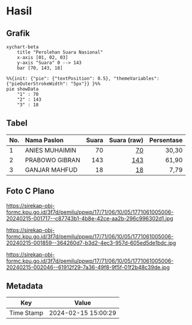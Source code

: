 # Hasil

## Grafik

```mermaid
xychart-beta
    title "Perolehan Suara Nasional"
    x-axis [01, 02, 03]
    y-axis "Suara" 0 --> 143
    bar [70, 143, 18]
```

```mermaid
%%{init: {"pie": {"textPosition": 0.5}, "themeVariables": {"pieOuterStrokeWidth": "5px"}} }%%
pie showData
    "1" : 70
    "2" : 143
    "3" : 18
```

## Tabel

| No. | Nama Paslon    | Suara | Suara (raw) | Persentase |
|:--- |:-------------- | -----:| -----------:| ----------:|
| 1   | ANIES MUHAIMIN | 70    | [70][p-1]   | 30,30      |
| 2   | PRABOWO GIBRAN | 143   | [143][p-2]  | 61,90      |
| 3   | GANJAR MAHFUD  | 18    | [18][p-3]   | 7,79       |


[p-1]: https://github.com/gigit-pemilu/pemilu-2024/blob/main/pilpres/hitung-suara/sub/17-bengkulu/sub/71-kota-bengkulu/sub/06-ratu-agung/sub/1005-kebun-kenanga/sub/006-tps/sub/paslon-1.txt
[p-2]: https://github.com/gigit-pemilu/pemilu-2024/blob/main/pilpres/hitung-suara/sub/17-bengkulu/sub/71-kota-bengkulu/sub/06-ratu-agung/sub/1005-kebun-kenanga/sub/006-tps/sub/paslon-2.txt
[p-3]: https://github.com/gigit-pemilu/pemilu-2024/blob/main/pilpres/hitung-suara/sub/17-bengkulu/sub/71-kota-bengkulu/sub/06-ratu-agung/sub/1005-kebun-kenanga/sub/006-tps/sub/paslon-3.txt

## Foto C Plano

https://sirekap-obj-formc.kpu.go.id/3f7d/pemilu/ppwp/17/71/06/10/05/1771061005006-20240215-001717--c87743b1-4b8e-42ce-aa2b-296c996302d1.jpg

https://sirekap-obj-formc.kpu.go.id/3f7d/pemilu/ppwp/17/71/06/10/05/1771061005006-20240215-001859--364260d7-b3d2-4ec3-957d-605ed5de1bdc.jpg

https://sirekap-obj-formc.kpu.go.id/3f7d/pemilu/ppwp/17/71/06/10/05/1771061005006-20240215-002046--61912f29-7a36-49f8-9f5f-01f2b48c39de.jpg


## Metadata

| Key        | Value               |
| ---------- | ------------------- |
| Time Stamp | 2024-02-15 15:00:29 |



